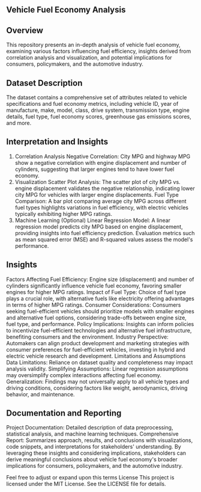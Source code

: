 ## Vehicle Fuel Economy Analysis
## Overview
This repository presents an in-depth analysis of vehicle fuel economy, examining various factors influencing fuel efficiency, insights derived from correlation analysis and visualization, and potential implications for consumers, policymakers, and the automotive industry.

## Dataset Description
The dataset contains a comprehensive set of attributes related to vehicle specifications and fuel economy metrics, including vehicle ID, year of manufacture, make, model, class, drive system, transmission type, engine details, fuel type, fuel economy scores, greenhouse gas emissions scores, and more.

## Interpretation and Insights
1. Correlation Analysis
Negative Correlation: City MPG and highway MPG show a negative correlation with engine displacement and number of cylinders, suggesting that larger engines tend to have lower fuel economy.
2. Visualization
Scatter Plot Analysis: The scatter plot of city MPG vs. engine displacement validates the negative relationship, indicating lower city MPG for vehicles with larger engine displacements.
Fuel Type Comparison: A bar plot comparing average city MPG across different fuel types highlights variations in fuel efficiency, with electric vehicles typically exhibiting higher MPG ratings.
3. Machine Learning (Optional)
Linear Regression Model: A linear regression model predicts city MPG based on engine displacement, providing insights into fuel efficiency prediction. Evaluation metrics such as mean squared error (MSE) and R-squared values assess the model's performance.
## Insights
Factors Affecting Fuel Efficiency: Engine size (displacement) and number of cylinders significantly influence vehicle fuel economy, favoring smaller engines for higher MPG ratings.
Impact of Fuel Type: Choice of fuel type plays a crucial role, with alternative fuels like electricity offering advantages in terms of higher MPG ratings.
Consumer Considerations: Consumers seeking fuel-efficient vehicles should prioritize models with smaller engines and alternative fuel options, considering trade-offs between engine size, fuel type, and performance.
Policy Implications: Insights can inform policies to incentivize fuel-efficient technologies and alternative fuel infrastructure, benefiting consumers and the environment.
Industry Perspective: Automakers can align product development and marketing strategies with consumer preferences for fuel-efficient vehicles, investing in hybrid and electric vehicle research and development.
Limitations and Assumptions
Data Limitations: Reliance on dataset quality and completeness may impact analysis validity.
Simplifying Assumptions: Linear regression assumptions may oversimplify complex interactions affecting fuel economy.
Generalization: Findings may not universally apply to all vehicle types and driving conditions, considering factors like weight, aerodynamics, driving behavior, and maintenance.
## Documentation and Reporting
Project Documentation: Detailed description of data preprocessing, statistical analysis, and machine learning techniques.
Comprehensive Report: Summarizes approach, results, and conclusions with visualizations, code snippets, and interpretations for stakeholders' understanding.
By leveraging these insights and considering implications, stakeholders can derive meaningful conclusions about vehicle fuel economy's broader implications for consumers, policymakers, and the automotive industry.

Feel free to adjust or expand upon this terms
License
This project is licensed under the MIT License. See the LICENSE file for details.
